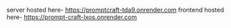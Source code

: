 

server hosted here- https://promptcraft-tda9.onrender.com
frontend hosted here- https://prompt-craft-lxos.onrender.com
